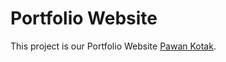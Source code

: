 # Portfolio Website

This project is our Portfolio Website [Pawan Kotak](https://pawankotak.netlify.app/).

